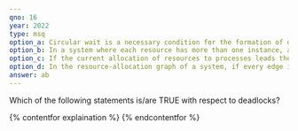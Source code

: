 ```yaml
---
qno: 16
year: 2022
type: msq
option_a: Circular wait is a necessary condition for the formation of deadlock.
option_b: In a system where each resource has more than one instance, a cycle in its wait-for graph indicates the presence of a deadlock.
option_c: If the current allocation of resources to processes leads the system to unsafe state, then deadlock will necessarily occur.
option_d: In the resource-allocation graph of a system, if every edge is an assignment edge, then the system is not in deadlock state.
answer: ab
---
```


Which of the following statements is/are TRUE with respect to deadlocks?

{% contentfor explaination %}
{% endcontentfor %}
